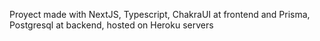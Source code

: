 Proyect made with NextJS, Typescript, ChakraUI at frontend and Prisma, Postgresql at backend, hosted on Heroku servers
